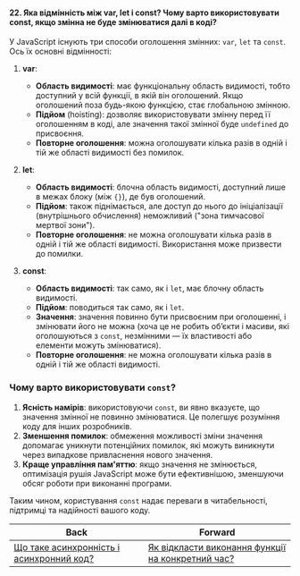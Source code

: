 #### 22. Яка відмінність між var, let і const? Чому варто використовувати const, якщо змінна не буде змінюватися далі в коді?

У JavaScript існують три способи оголошення змінних: `var`, `let` та `const`. Ось їх основні відмінності:

1. **var**:
   - **Область видимості**: має функціональну область видимості, тобто доступний у всій функції, в якій він оголошений. Якщо оголошений поза будь-якою функцією, стає глобальною змінною.
   - **Підйом** (hoisting): дозволяє використовувати змінну перед її оголошенням в коді, але значення такої змінної буде `undefined` до присвоєння.
   - **Повторне оголошення**: можна оголошувати кілька разів в одній і тій же області видимості без помилок.

2. **let**:
   - **Область видимості**: блочна область видимості, доступний лише в межах блоку (між `{}`), де був оголошений.
   - **Підйом**: також піднімається, але доступ до нього до ініціалізації (внутрішнього обчислення) неможливий ("зона тимчасової мертвої зони").
   - **Повторне оголошення**: не можна оголошувати кілька разів в одній і тій же області видимості. Використання може призвести до помилки.

3. **const**:
   - **Область видимості**: так само, як і `let`, має блочну область видимості.
   - **Підйом**: поводиться так само, як і `let`.
   - **Значення**: значення повинно бути присвоєним при оголошенні, і змінювати його не можна (хоча це не робить об’єкти і масиви, які оголошуються з `const`, незмінними — їх властивості або елементи можуть змінюватися).
   - **Повторне оголошення**: не можна оголошувати кілька разів в одній і тій же області видимості.

### Чому варто використовувати `const`?

1. **Ясність намірів**: використовуючи `const`, ви явно вказуєте, що значення змінної не повинно змінюватися. Це полегшує розуміння коду для інших розробників.
2. **Зменшення помилок**: обмеження можливості зміни значення допомагає уникнути потенційних помилок, які можуть виникнути через випадкове привласнення нового значення.
3. **Краще управління пам'яттю**: якщо значення не змінюється, оптимізація рушія JavaScript може бути ефективнішою, зменшуючи обсяг роботи при виконанні програми.

Таким чином, користування `const` надає переваги в читабельності, підтримці та надійності вашого коду.

| Back | Forward |
|---|---|
| [Що таке асинхронність і асинхронний код?](/ua/junior/javascript/what-is-asynchronous-programming-and-asynchronous-code.md)  | [Як відкласти виконання функції на конкретний час?](/ua/junior/javascript/how-to-delay-function-execution-by-a-certain-time.md) |